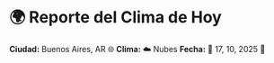 # 🌍 Reporte del Clima de Hoy

**Ciudad:** Buenos Aires, AR 🌐
**Clima:** ☁️ Nubes
**Fecha:** 📅 17, 10, 2025 🚀
